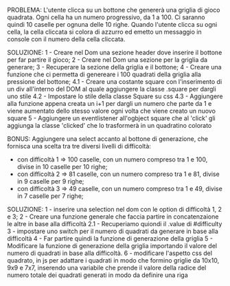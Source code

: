PROBLEMA:
L'utente clicca su un bottone che genererà una griglia di gioco quadrata.
Ogni cella ha un numero progressivo, da 1 a 100. Ci saranno quindi 10 caselle per ognuna delle 10 righe. Quando l'utente clicca su ogni cella, la cella cliccata si colora di azzurro ed emetto un messaggio in console con il numero della cella cliccata.

SOLUZIONE:
1 - Creare nel Dom una sezione header dove inserire il bottone per far partire il gioco;
2 - Creare nel Dom una sezione per la griglia da generare;
3 - Recuperare la sezione della griglia e il bottone;
4 - Creare una funzione che ci permetta di genereare i 100 quadrati della griglia alla pressione del bottone;
    4.1 - Creare una costante square con l'inserimento di un div all'interno del DOM al quale aggiungere la classe .square per dargli uno stile
    4.2 - Impostare lo stile della classe Square su css
    4.3 - Aggiungere alla funzione appena creata un i+1 per dargli un numero che parte da 1 e viene aumentato dello stesso valore ogni volta che viene creato un nuovo square
5 - Aggiungere un eventlistener all'ogbject square che al 'click' gli aggiunga la classe 'clicked' che lo trasformerà in un quadratino colorato


BONUS: Aggiungere una select accanto al bottone di generazione, che fornisca una scelta tra tre diversi livelli di difficoltà:
- con difficoltà 1 => 100 caselle, con un numero compreso tra 1 e 100, divise in 10 caselle per 10 righe;
- con difficoltà 2 => 81 caselle, con un numero compreso tra 1 e 81, divise in 9 caselle per 9 righe;
- con difficoltà 3 => 49 caselle, con un numero compreso tra 1 e 49, divise in 7 caselle per 7 righe;

SOLUZIONE:
1 - inserire una selection nel dom con le option di difficoltà 1, 2 e 3;
2 - Creare una funzione generale che faccia partire in concatenzaione le altre in base alla difficoltà
    2.1 - Recuperiamo quiondi il .value di #difficulty
3 - impostare uno switch per il numero di quadrati da generare in base alla difficoltà
4 - Far partire quindi la funzione di generazione della griglia
5 - Modificare la funzione di generazione della griglia importando il valore del numero di quadrati in base alla difficoltà.
6 - modificare l'aspetto css del quadrato, in js per adattare i quadrati in modo che formino griglie da 10x10, 9x9 e 7x7, inserendo una variabile che prende il valore della radice del numero totale dei quadrati generati in modo da definire una riga